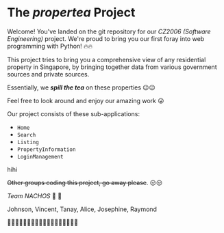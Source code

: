 # The _propertea_ Project

Welcome! You've landed on the git repository for our _CZ2006 (Software Engineering)_ project.  We're proud to bring you our first foray into web programming with Python! :fire::fire:

This project tries to bring you a comprehensive view of any residential property in Singapore, by bringing together data from various government sources and private sources.

Essentially, we ***spill the tea*** on these properties :wink::wink:

Feel free to look around and enjoy our amazing work :stuck_out_tongue_winking_eye:

Our project consists of these sub-applications:
* `Home`
* `Search`
* `Listing`
* `PropertyInformation`
* `LoginManagement`

hihi

~~Other groups coding this project, go away please~~. :unamused::unamused:

_Team NACHOS_ :taco: :taco:

Johnson, Vincent, Tanay, Alice, Josephine, Raymond

👩🏻‍💻👩🏻‍💻👨🏻‍💻👨🏻‍💻👨🏽‍💻👨🏻‍💻
